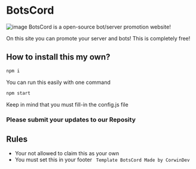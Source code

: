 # BotsCord
![image](https://user-images.githubusercontent.com/88144943/188931415-2642e379-6969-4968-aa55-b11bbaa08cf5.png)
BotsCord is a open-source bot/server promotion website!

On this site you can promote your server and bots!
This is completely free! 

## How to install this my own?
```js
npm i
```
You can run this easily with one command
```js
npm start
```
Keep in mind that you must fill-in the config.js file

### Please submit your updates to our Reposity
## Rules
- Your not allowed to claim this as your own
- You must set this in your footer ``  Template BotsCord Made by CorwinDev ``
